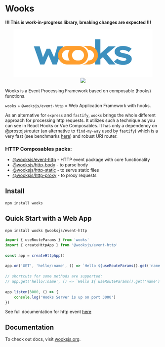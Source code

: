 # Wooks

**!!! This is work-in-progress library, breaking changes are expected !!!**

<p align="center">
<img src="../../wooks-logo.png" width="450px"><br>
<a  href="https://github.com/wooksjs/wooksjs/blob/main/LICENSE">
    <img src="https://img.shields.io/badge/License-MIT-green?style=for-the-badge" />
</a>
</p>

Wooks is a Event Processing Framework based on composable (hooks) functions.

`wooks` + `@wooksjs/event-http` = Web Application Framework with hooks.

As an alternative for `express` and `fastify`, `wooks` brings the whole different approach for processing http requests.
It utilizes such a technique as you can see in React Hooks or Vue Composables. It has only a dependency on [@prostojs/router](https://github.com/prostojs/router) (an alternative to `find-my-way` used by `fastify`) which is a very fast (see benchmarks [here](https://github.com/prostojs/router-benchmark)) and robust URI router.

### HTTP Composables packs:

-   [@wooksjs/event-http](https://github.com/wooksjs/wooksjs/tree/main/packages/event-http) - HTTP event package with core functionality
-   [@wooksjs/http-body](https://github.com/wooksjs/wooksjs/tree/main/packages/http-body) - to parse body
-   [@wooksjs/http-static](https://github.com/wooksjs/wooksjs/tree/main/packages/http-static) - to serve static files
-   [@wooksjs/http-proxy](https://github.com/wooksjs/wooksjs/tree/main/packages/http-proxy) - to proxy requests

## Install

`npm install wooks`

## Quick Start with a Web App

`npm install wooks @wooksjs/event-http`

```js
import { useRouteParams } from 'wooks'
import { createHttpApp } from '@wooksjs/event-http'

const app = createHttpApp()

app.on('GET', 'hello/:name', () => `Hello ${useRouteParams().get('name')}!`)

// shortcuts for some methods are supported:
// app.get('hello/:name', () => `Hello ${ useRouteParams().get('name') }!`)

app.listen(3000, () => {
    console.log('Wooks Server is up on port 3000')
})
```

See full documentation for http event [here](https://github.com/wooksjs/wooksjs/tree/main/packages/event-http)

## Documentation

To check out docs, visit [wooksjs.org](https://wooksjs.org/).
